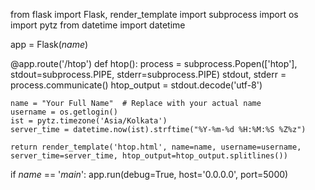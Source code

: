 from flask import Flask, render_template
import subprocess
import os
import pytz
from datetime import datetime

app = Flask(_name_)

@app.route('/htop')
def htop():
    process = subprocess.Popen(['htop'], stdout=subprocess.PIPE, stderr=subprocess.PIPE)
    stdout, stderr = process.communicate()
    htop_output = stdout.decode('utf-8')

    name = "Your Full Name"  # Replace with your actual name
    username = os.getlogin()
    ist = pytz.timezone('Asia/Kolkata')
    server_time = datetime.now(ist).strftime("%Y-%m-%d %H:%M:%S %Z%z")

    return render_template('htop.html', name=name, username=username, server_time=server_time, htop_output=htop_output.splitlines())

if _name_ == '_main_':
    app.run(debug=True, host='0.0.0.0', port=5000)

